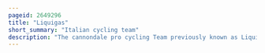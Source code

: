 ```yaml
---
pageid: 2649296
title: "Liquigas"
short_summary: "Italian cycling team"
description: "The cannondale pro cycling Team previously known as Liquigas was an italian Professional Road bike racing Team on the uci Protour."
---
```

